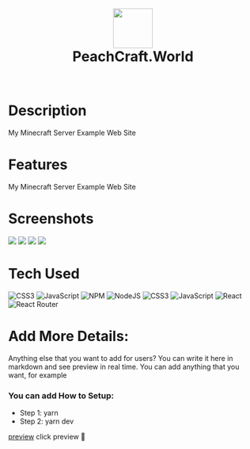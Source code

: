 <div align="center">
      <h1> <img src="https://cdn.discordapp.com/attachments/991501984907677787/991923328317141072/kindpng_1110647.png" width="80px"><br/>PeachCraft.World</h1>
     </div>
<p align="center"> <a href="Thealoq.xyz" target="_blank"><img alt="" src="https://img.shields.io/badge/Website-EA4C89?style=normal&logo=dribbble&logoColor=white" style="vertical-align:center" /></a> <a href="thealoq" target="_blank"><img alt="" src="https://img.shields.io/badge/Instagram-E4405F?style=normal&logo=instagram&logoColor=white" style="vertical-align:center" /></a> <a href="}" target="_blank"><img alt="" src="https://img.shields.io/badge/LinkedIn-0077B5?style=normal&logo=linkedin&logoColor=white" style="vertical-align:center" /></a> </p>

# Description
My Minecraft Server Example Web Site

# Features
My Minecraft Server Example Web Site
# Screenshots
 <img src="https://thealoq.plscuminside.me/5Av9vti1S.png"> <img src="https://thealoq.plscuminside.me/5Av8iRsvK.png"> <img src="https://thealoq.plscuminside.me/5Av8m2KHN.png"> <img src="https://thealoq.plscuminside.me/5Av8q2mbB.png">
# Tech Used
 ![CSS3](https://img.shields.io/badge/css3-%231572B6.svg?style=for-the-badge&logo=css3&logoColor=white) ![JavaScript](https://img.shields.io/badge/javascript-%23323330.svg?style=for-the-badge&logo=javascript&logoColor=%23F7DF1E) ![NPM](https://img.shields.io/badge/NPM-%23000000.svg?style=for-the-badge&logo=npm&logoColor=white) ![NodeJS](https://img.shields.io/badge/node.js-6DA55F?style=for-the-badge&logo=node.js&logoColor=white) ![CSS3](https://img.shields.io/badge/css3-%231572B6.svg?style=for-the-badge&logo=css3&logoColor=white) ![JavaScript](https://img.shields.io/badge/javascript-%23323330.svg?style=for-the-badge&logo=javascript&logoColor=%23F7DF1E) ![React](https://img.shields.io/badge/react-%2320232a.svg?style=for-the-badge&logo=react&logoColor=%2361DAFB) ![React Router](https://img.shields.io/badge/React_Router-CA4245?style=for-the-badge&logo=react-router&logoColor=white)
      
# Add More Details:
Anything else that you want to add for users? You can write it here in markdown and see preview in real time. You can add anything that you want, for example

### You can add How to Setup:
- Step 1: yarn
- Step 2: yarn dev

[preview](http://peachcraft.thealoq.app/) click preview 💛

      

    

